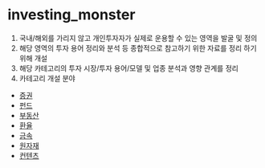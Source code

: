 # investing_monster

1. 국내/해외를 가리지 않고 개인투자자가 실제로 운용할 수 있는 영역을 발굴 및 정의
2. 해당 영역의 투자 용어 정리와 분석 등 종합적으로 참고하기 위한 자료를 정리 하기 위해 개설
3. 해당 카테고리의 투자 시장/투자 용어/모델 및 업종 분석과 영향 관계를 정리
4. 카테고리 개설 분야
- [증권](/stock)
- [펀드](/fund)
- [부동산](/real_estate)
- [환율](/exchange_rate)
- [금속](/metal)
- [원자재](/raw_materials)
- [컨텐츠](/contents) 
